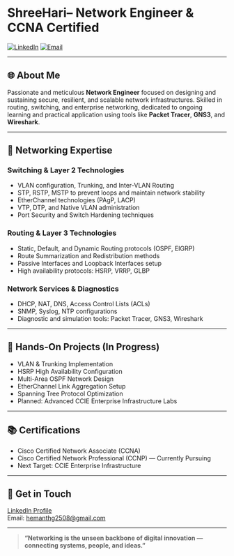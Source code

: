 # ShreeHari– Network Engineer & CCNA Certified

[![LinkedIn](https://img.shields.io/badge/LinkedIn-Shreehari_MyProfile-blue)](https://www.linkedin.com/in/shreehari-375b74222/)
[![Email](https://img.shields.io/badge/Email-shreehari.uh@gmail.com-red)](mailto:shreehari.uh@gmail.com)

---

## 🌐 About Me

Passionate and meticulous **Network Engineer** focused on designing and sustaining secure, resilient, and scalable network infrastructures. Skilled in routing, switching, and enterprise networking, dedicated to ongoing learning and practical application using tools like **Packet Tracer**, **GNS3**, and **Wireshark**.

---

## 🧠 Networking Expertise

### Switching & Layer 2 Technologies
- VLAN configuration, Trunking, and Inter-VLAN Routing
- STP, RSTP, MSTP to prevent loops and maintain network stability
- EtherChannel technologies (PAgP, LACP)
- VTP, DTP, and Native VLAN administration
- Port Security and Switch Hardening techniques

### Routing & Layer 3 Technologies
- Static, Default, and Dynamic Routing protocols (OSPF, EIGRP)
- Route Summarization and Redistribution methods
- Passive Interfaces and Loopback Interfaces setup
- High availability protocols: HSRP, VRRP, GLBP

### Network Services & Diagnostics
- DHCP, NAT, DNS, Access Control Lists (ACLs)
- SNMP, Syslog, NTP configurations
- Diagnostic and simulation tools: Packet Tracer, GNS3, Wireshark

---

## 🧪 Hands-On Projects (In Progress)
- VLAN & Trunking Implementation
- HSRP High Availability Configuration
- Multi-Area OSPF Network Design
- EtherChannel Link Aggregation Setup
- Spanning Tree Protocol Optimization
- Planned: Advanced CCIE Enterprise Infrastructure Labs

---

## 📚 Certifications
- Cisco Certified Network Associate (CCNA)
- Cisco Certified Network Professional (CCNP) — Currently Pursuing
- Next Target: CCIE Enterprise Infrastructure

---

## 💬 Get in Touch

[LinkedIn Profile](https://www.linkedin.com/in/hemanth-gowda-807a77276)  
Email: [hemanthg2508@gmail.com](mailto:hemanthg2508@gmail.com)

---

> **“Networking is the unseen backbone of digital innovation — connecting systems, people, and ideas.”**
